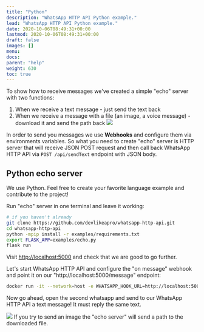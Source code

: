 ```yaml
---
title: "Python"
description: "WhatsApp HTTP API Python example."
lead: "WhatsApp HTTP API Python example."
date: 2020-10-06T08:49:31+00:00
lastmod: 2020-10-06T08:49:31+00:00
draft: false
images: []
menu:
docs:
parent: "help"
weight: 630
toc: true
---
```


To show how to receive messages we've created a simple "echo" server with two functions:

1. When we receive a text message - just send the text back
2. When we receive a message with a file (an image, a voice message) - download it and send the path back ![](/images/versions/plus.png)

In order to send you messages we use **Webhooks** and configure them via environments variables. So
what you need to
create "echo" server is HTTP server that will receive JSON POST request and then call back WhatsApp HTTP API
via `POST /api/sendText` endpoint with JSON body.

## Python echo server

We use Python. Feel free to create your favorite language example and contribute to the project!

Run "echo" server in one terminal and leave it working:

```bash
# if you haven't already
git clone https://github.com/devlikeapro/whatsapp-http-api.git
cd whatsapp-http-api
python -mpip install -r examples/requirements.txt
export FLASK_APP=examples/echo.py
flask run
```

Visit [http://localhost:5000](http://localhost:5000) and check that we are good to go further.

Let's start WhatsApp HTTP API and configure the "on message" webhook and point it on our "http://localhost:5000/message"
endpoint:

```bash
docker run -it --network=host -e WHATSAPP_HOOK_URL=http://localhost:5000/message -e WHATSAPP_HOOK_EVENTS=* devlikeapro/whatsapp-http-api
```

Now go ahead, open the second whatsapp and send to our WhatsApp HTTP API a text message! It must reply the same text.

![](/images/versions/plus.png) If you try to send an image the "echo server" will send a path to the downloaded file.
